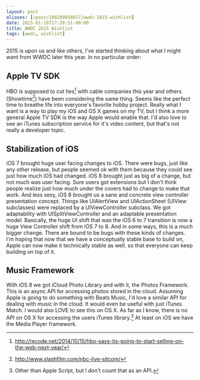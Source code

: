 ```yaml
---
layout: post
aliases: [/post/108289958017/wwdc-2015-wishlist]
date: 2015-01-16T17:20:51-00:00
title: WWDC 2015 Wishlist
tags: [wwdc, wishlist]
---
```


2015 is upon us and like others, I've started thinking about what I might want from WWDC later this year. In no particular order:

## Apple TV SDK

HBO is supposed to cut ties[^1] with cable companies this year and others (Showtime[^2]) have been considering the same thing. Seems like the perfect time to breathe life into everyone's favorite hobby project. Really what I want is a way to play my iOS and OS X games on my TV, but I think a more general Apple TV SDK is the way Apple would enable that. I'd also love to see an iTunes subscription service for it's video content, but that's not really a developer topic.

## Stabilization of iOS

iOS 7 brought huge user facing changes to iOS. There were bugs, just like any other release, but people seemed ok with them because they could see  just how much iOS had changed. iOS 8 brought just as big of a change, but not much was user facing. Sure users got extensions but I don't think people realize just how much under the covers had to change to make that work. And less sexy, iOS 8 brought us a sane and concrete view controller presentation concept. Things like UIAlertView and UIActionSheet (UIView subclasses) were replaced by a UIViewController subclass. We got adaptability with UISplitViewController and an adaptable presentation model. Basically, the huge UI shift that was the iOS 6 to 7 transition is now a huge View Controller shift from iOS 7 to 8. And in some ways, this is a much bigger change. There are bound to be bugs with these kinds of changes. I'm hoping that now that we have a conceptually stable base to build on, Apple can now make it technically stable as well, so that everyone can keep building on top of it.

## Music Framework

With iOS 8 we got iCloud Photo Library and with it, the Photos Framework. This is an async API for accessing photos stored in the cloud. Assuming Apple is going to do something with Beats Music, I'd love a similar API for dealing with music in the cloud. It would even be useful with just iTunes Match. I would also LOVE to see this on OS X. As far as I know, there is no API on OS X for accessing the users iTunes library.[^3] At least on iOS we have the Media Player framework.


[^1]: http://recode.net/2014/10/15/hbo-says-its-going-to-start-selling-on-the-web-next-year/

[^2]: http://www.slashfilm.com/nbc-live-sitcom/

[^3]: Other than Apple Script, but I don't count that as an API.
